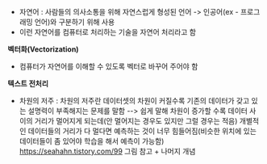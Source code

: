 - 자연어 : 사람들의 의사소통을 위해 자연스럽게 형성된 언어 -> 인공어(ex - 프로그래밍 언어)와 구분하기 위해 사용
- 이런 자연어를 컴퓨터로 처리하는 기술을 자연어 처리라고 함


**벡터화(Vectorization)**
- 컴퓨터가 자연어를 이해할 수 있도록 벡터로 바꾸어 주어야 함

**텍스트 전처리**
- 차원의 저주 : 차원의 저주란 데이터셋의 차원이 커질수록 기존의 데이터가 갖고 있는 설명력이 부족해지는 문제를 말함
--> 쉽게 말해 차원이 증가할 수록 데이터 사이의 거리가 멀어지게 되는데(안 멀어지는 경우도 있지만 그럴 경우는 적음)  개별적인 데이터들의 거리가 다 멀다면 예측하는 것이 너무 힘들어짐(비슷한 위치에 있는 데이터들이 좀 있어야 학습을 해서 예측이 가능함)
https://seahahn.tistory.com/99 그림 참고 + 나머지 개념




